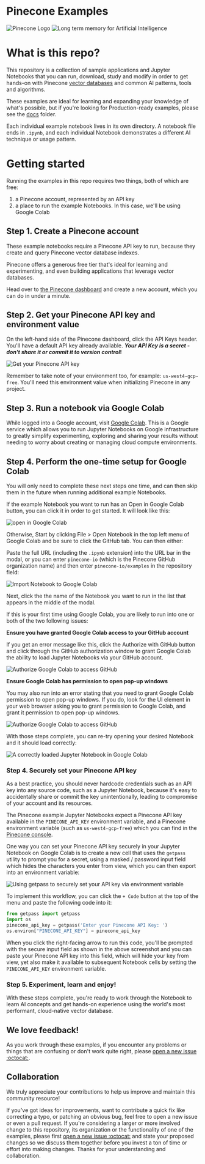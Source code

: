 # Pinecone Examples

![Pinecone Logo](./images/pinecone_logo_w_background.png)
![Long term memory for Artificial Intelligence](./images/long-term-memory-for-ai.jpeg)

# What is this repo?

This repository is a collection of sample applications and Jupyter Notebooks that you can run, download, study and modify in order to get hands-on with 
Pinecone [vector databases](https://www.pinecone.io/learn/vector-database/) and common AI patterns, tools and algorithms.

These examples are ideal for learning and expanding your knowledge of what's possible, but if you're looking for Production-ready examples, please see the [docs](../docs) folder.

Each individual example notebook lives in its own directory. A notebook file ends in `.ipynb`, and each individual Notebook demonstrates a different AI technique or usage pattern. 

# Getting started 

Running the examples in this repo requires two things, both of which are free: 
1. a Pinecone account, represented by an API key
1. a place to run the example Notebooks. In this case, we'll be using Google Colab

## Step 1. Create a Pinecone account

These example notebooks require a Pinecone API key to run, because they create and query Pinecone vector database indexes.

Pinecone offers a generous free tier that's ideal for learning and experimenting, and even building applications that leverage vector databases.

Head over to [the Pinecone dashboard](https://app.pinecone.io/) and create a new account, which you can do in under a minute. 

## Step 2. Get your Pinecone API key and environment value

On the left-hand side of the Pinecone dashboard, click the API Keys header. You'll have a default API key already available. **_Your API Key is a secret - don't share it or commit it to version control_!**

![Get your Pinecone API key](./images/pinecone-api-keys.png)

Remember to take note of your environment too, for example: `us-west4-gcp-free`. You'll need this environment value when initializing Pinecone in any project.


## Step 3. Run a notebook via Google Colab

While logged into a Google account, visit [Google Colab](https://colab.research.google.com/). This is a Google service which allows you to run Jupyter Notebooks on Google infrastructure to greatly simplify experimenting, exploring and sharing your results 
without needing to worry about creating or managing cloud compute environments.

## Step 4. Perform the one-time setup for Google Colab 

You will only need to complete these next steps one time, and can then skip them in the future when running additional example Notebooks.

If the example Notebook you want to run has an Open in Google Colab button, you can click it in order to get started. It will look like this:

![open in Google Colab](./images/open-in-collab-button.svg)

Otherwise, Start by clicking File > Open Notebook in the top left menu of Google Colab and be sure to click the GitHub tab. You can then either: 

Paste the full URL (including the `.ipynb` extension) into the URL bar in the modal, or you can enter `pinecone-io` (which is the Pinecone GitHub organization name) and then enter `pinecone-io/examples` in the repository field: 

![Import Notebook to Google Colab](./images/import-pinecone-notebook-in-google-collab.png)

Next, click the the name of the Notebook you want to run in the list that appears in the middle of the modal.

If this is your first time using Google Colab, you are likely to run into one or both of the two following issues: 

**Ensure you have granted Google Colab access to your GitHub account**

If you get an error message like this, click the Authorize with GitHub button and click through the GitHub authorization window to grant Google Colab the ability to load Jupyter Notebooks via your GitHub account.

![Authorize Google Colab to access GitHub](./images/google-collab-authorize-github.png)

**Ensure Google Colab has permission to open pop-up windows**

You may also run into an error stating that you need to grant Google Colab permission to open pop-up windows. If you do, look for the UI element in your web browser asking you to grant permission to Google Colab, and grant it permission to open pop-up windows.

![Authorize Google Colab to access GitHub](./images/google-collab-pop-up-windows-blocked.png)

With those steps complete, you can re-try opening your desired Notebook and it should load correctly: 

![A correctly loaded Jupyter Notebook in Google Colab](./images/google-colab-loaded-jupyter-notebook.png)

### Step 4. Securely set your Pinecone API key 

As a best practice, you should never hardcode credentials such as an API key into any source code, such as a Jupyter Notebook, because it's easy to accidentally share or commit the key unintentionally, leading to compromise of your account and its resources. 

The Pinecone example Jupyter Notebooks expect a Pinecone API key available in the `PINECONE_API_KEY` environment variable, and a Pinecone environment variable (such as `us-west4-gcp-free`) which you can find in the [Pinecone console](https://app.pinecone.io).

One way you can set your Pinecone API key securely in your Jupyter Notebook on Google Colab is to create a new cell that uses the `getpass` utility to prompt you for a secret, using a masked / password input field which hides the characters you enter from view, 
which you can then export into an environment variable: 

![Using getpass to securely set your API key via environment variable](./images/getpass-to-securely-set-pinecone-api-key.png)

To implement this workflow, you can click the `+ Code` button at the top of the menu and paste the following code into it: 

```python
from getpass import getpass 
import os
pinecone_api_key = getpass('Enter your Pinecone API Key: ')
os.environ["PINECONE_API_KEY"] = pinecone_api_key
```
When you click the right-facing arrow to run this code, you'll be prompted with the secure input field as shown in the above screenshot and you can paste your Pinecone API key into this field, which will hide your key from view, yet also make it available to subsequent 
Notebook cells by setting the `PINECONE_API_KEY` environment variable.


### Step 5. Experiment, learn and enjoy!

With these steps complete, you're ready to work through the Notebook to learn AI concepts and get hands-on experience using the world's most performant, cloud-native vector database.

## We love feedback! 

As you work through these examples, if you encounter any problems or things that are confusing or don't work quite right, please [open a new issue :octocat:](https://github.com/pinecone-io/examples/issues/new).

## Collaboration

We truly appreciate your contributions to help us improve and maintain this community resource!

If you've got ideas for improvements, want to contribute a quick fix like correcting a typo, or patching an obvious bug, feel free to open a new issue or even a pull request. If you're considering a larger or more involved change to this repository, its organization or the functionality of 
one of the examples, please first [open a new issue :octocat:](https://github.com/pinecone-io/examples/issues/new) and state your proposed changes so we discuss them together before you invest a ton of time or effort into making changes. Thanks for your understanding and collaboration. 
